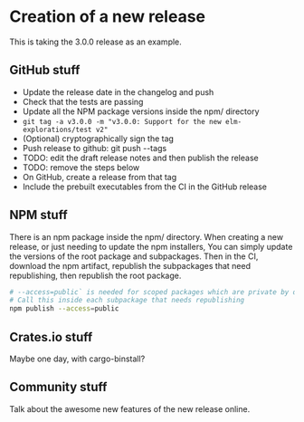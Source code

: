 # Creation of a new release

This is taking the 3.0.0 release as an example.

## GitHub stuff

- Update the release date in the changelog and push
- Check that the tests are passing
- Update all the NPM package versions inside the npm/ directory
- `git tag -a v3.0.0 -m "v3.0.0: Support for the new elm-explorations/test v2"`
- (Optional) cryptographically sign the tag
- Push release to github: git push --tags
- TODO: edit the draft release notes and then publish the release
- TODO: remove the steps below
- On GitHub, create a release from that tag
- Include the prebuilt executables from the CI in the GitHub release

## NPM stuff

There is an npm package inside the npm/ directory.
When creating a new release, or just needing to update the npm installers,
You can simply update the versions of the root package and subpackages.
Then in the CI, download the npm artifact, republish the subpackages that need republishing,
then republish the root package.

```sh
# --access=public` is needed for scoped packages which are private by default
# Call this inside each subpackage that needs republishing
npm publish --access=public
```

## Crates.io stuff

Maybe one day, with cargo-binstall?

## Community stuff

Talk about the awesome new features of the new release online.
